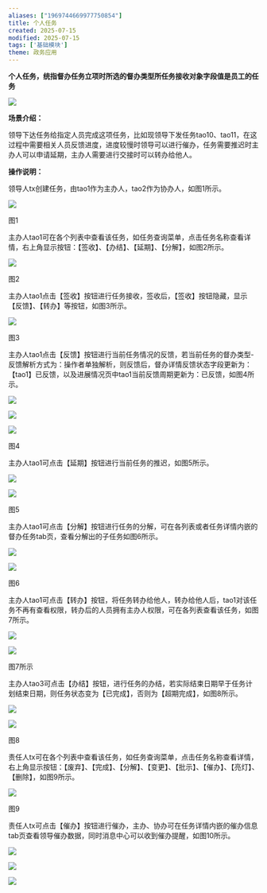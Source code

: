 ```yaml
---
aliases: ["1969744669977750854"]
title: 个人任务
created: 2025-07-15
modified: 2025-07-15
tags: ['基础模块']
theme: 政务应用
---
```


**个人任务，统指督办任务立项时所选的督办类型所任务接收对象字段值是员工的任务**

**![](https://myhelpdoc.oss-cn-heyuan.aliyuncs.com/mdimages/7af2a82d285849b8d6a0a42c744d2cd2.jpg)**

**场景介绍：**

领导下达任务给指定人员完成这项任务，比如现领导下发任务tao10、tao11，在这过程中需要相关人员反馈进度，进度较慢时领导可以进行催办，任务需要推迟时主办人可以申请延期，主办人需要进行交接时可以转办给他人。

**操作说明：**

领导人tx创建任务，由tao1作为主办人，tao2作为协办人，如图1所示。

![](https://myhelpdoc.oss-cn-heyuan.aliyuncs.com/mdimages/ccf2bdfbd8822ad4da5c9f49cd6135be.jpg)

图1

主办人tao1可在各个列表中查看该任务，如任务查询菜单，点击任务名称查看详情，右上角显示按钮：【签收】、【办结】、【延期】、【分解】，如图2所示。

![](https://myhelpdoc.oss-cn-heyuan.aliyuncs.com/mdimages/daab261966c5c1201ca50ca211359875.jpg)

图2

主办人tao1点击【签收】按钮进行任务接收，签收后，【签收】按钮隐藏，显示【反馈】、【转办】等按钮，如图3所示。

![](https://myhelpdoc.oss-cn-heyuan.aliyuncs.com/mdimages/3ead586ceb20967771c9abedc6209753.jpg)

图3

主办人tao1点击【反馈】按钮进行当前任务情况的反馈，若当前任务的督办类型-反馈解析方式为：操作者单独解析，则反馈后，督办详情反馈状态字段更新为：【tao1】已反馈，以及进展情况页中tao1当前反馈周期更新为：已反馈，如图4所示。

![](https://myhelpdoc.oss-cn-heyuan.aliyuncs.com/mdimages/e951fd1e7912240e860cfcf5ed7c6495.jpg)

![](https://myhelpdoc.oss-cn-heyuan.aliyuncs.com/mdimages/edcae693bb445a007808cd7e73f2b99e.jpg)

![](https://myhelpdoc.oss-cn-heyuan.aliyuncs.com/mdimages/f35c4e4f4758b397c3324420d7280d5a.jpg)

图4

主办人tao1可点击【延期】按钮进行当前任务的推迟，如图5所示。

![](https://myhelpdoc.oss-cn-heyuan.aliyuncs.com/mdimages/26a1c5b6c4f3cab42c6401849eba3bfe.jpg)

![](https://myhelpdoc.oss-cn-heyuan.aliyuncs.com/mdimages/acbbf800bb089f7f3d5ae45bf04e2cb5.jpg)

图5

主办人tao1可点击【分解】按钮进行任务的分解，可在各列表或者任务详情内嵌的督办任务tab页，查看分解出的子任务如图6所示。

![](https://myhelpdoc.oss-cn-heyuan.aliyuncs.com/mdimages/db28990780508e1bbe790adc0087e954.jpg)

![](https://myhelpdoc.oss-cn-heyuan.aliyuncs.com/mdimages/81c318be3354f9df079647d482a0d6f8.jpg)

图6

主办人tao1可点击【转办】按钮，将任务转办给他人，转办给他人后，tao1对该任务不再有查看权限，转办后的人员拥有主办人权限，可在各列表查看该任务，如图7所示。

![](https://myhelpdoc.oss-cn-heyuan.aliyuncs.com/mdimages/3e0e4e55da96d0e2767fcb7da005d267.jpg)

![](https://myhelpdoc.oss-cn-heyuan.aliyuncs.com/mdimages/195bede4b4bf15ea59eaf0536640b7a2.jpg)

图7所示

主办人tao3可点击【办结】按钮，进行任务的办结，若实际结束日期早于任务计划结束日期，则任务状态变为【已完成】，否则为【超期完成】，如图8所示。

![](https://myhelpdoc.oss-cn-heyuan.aliyuncs.com/mdimages/40003d3bd6b9e9082bc4fbe5911688a3.jpg)

![](https://myhelpdoc.oss-cn-heyuan.aliyuncs.com/mdimages/1742c9c38cd95969760d283b66e940e2.jpg)

图8

责任人tx可在各个列表中查看该任务，如任务查询菜单，点击任务名称查看详情，右上角显示按钮：【废弃】、【完成】、【分解】、【变更】、【批示】、【催办】、【亮灯】、【删除】，如图9所示。

![](https://myhelpdoc.oss-cn-heyuan.aliyuncs.com/mdimages/b51b09562752c2ecf93162ee9fa2bb8a.jpg)

图9

责任人tx可点击【催办】按钮进行催办，主办、协办可在任务详情内嵌的催办信息tab页查看领导催办数据，同时消息中心可以收到催办提醒，如图10所示。

![](https://myhelpdoc.oss-cn-heyuan.aliyuncs.com/mdimages/6fd05239934aece2a72362f93cfd3724.jpg)

![](https://myhelpdoc.oss-cn-heyuan.aliyuncs.com/mdimages/6995bd10af79a6fd657fd7ca193f4f0c.jpg)

![](https://myhelpdoc.oss-cn-heyuan.aliyuncs.com/mdimages/100c11eee4d220700a65dace3b397fe0.jpg)

